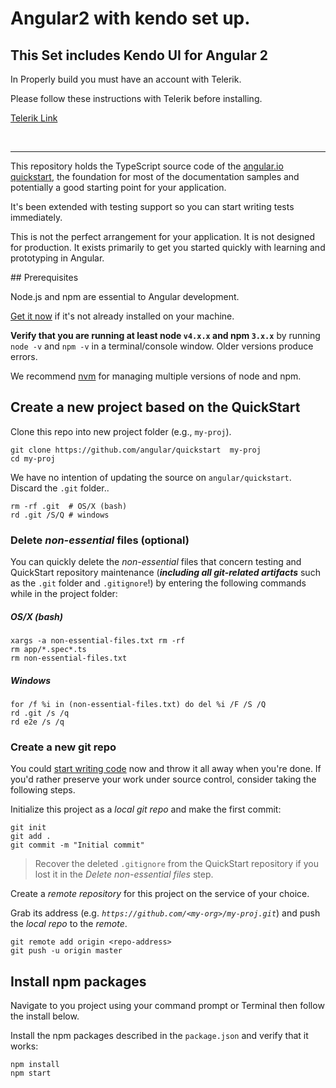 # Angular2 with kendo set up.


<h2> This Set includes Kendo UI for Angular 2 </h2>
<p> In Properly build you must have an account with Telerik.</p>
<p> Please follow these instructions with Telerik before installing.</p>
<p><a href="http://www.telerik.com/kendo-angular-ui/getting-started/"> Telerik Link</a></p>
<p>&nbsp;</p>
<hr/>
<p>This repository holds the TypeScript source code of the <a href="https://angular.io/docs/ts/latest/quickstart.html">angular.io quickstart</a>, the foundation for most of the documentation samples and potentially a good starting point for your application.
</p><p>
It's been extended with testing support so you can start writing tests immediately.</p>
<p>
This is not the perfect arrangement for your application. It is not designed for production. It exists primarily to get you started quickly with learning and prototyping in Angular.</p>
## Prerequisites

Node.js and npm are essential to Angular development. 
    
<a href="https://docs.npmjs.com/getting-started/installing-node" target="_blank" title="Installing Node.js and updating npm">
Get it now</a> if it's not already installed on your machine.
 
**Verify that you are running at least node `v4.x.x` and npm `3.x.x`**
by running `node -v` and `npm -v` in a terminal/console window.
Older versions produce errors.

We recommend [nvm](https://github.com/creationix/nvm) for managing multiple versions of node and npm.

## Create a new project based on the QuickStart

Clone this repo into new project folder (e.g., `my-proj`).
```shell
git clone https://github.com/angular/quickstart  my-proj
cd my-proj
```

We have no intention of updating the source on `angular/quickstart`.
Discard the `.git` folder..
```shell
rm -rf .git  # OS/X (bash)
rd .git /S/Q # windows
```
### Delete _non-essential_ files (optional)

You can quickly delete the _non-essential_ files that concern testing and QuickStart repository maintenance
(***including all git-related artifacts*** such as the `.git` folder and `.gitignore`!)
by entering the following commands while in the project folder:

##### OS/X (bash)
```shell
xargs -a non-essential-files.txt rm -rf
rm app/*.spec*.ts
rm non-essential-files.txt
```

##### Windows
```shell
for /f %i in (non-essential-files.txt) do del %i /F /S /Q
rd .git /s /q
rd e2e /s /q
```

### Create a new git repo
You could [start writing code](#start-development) now and throw it all away when you're done.
If you'd rather preserve your work under source control, consider taking the following steps.

Initialize this project as a *local git repo* and make the first commit:
```shell
git init
git add .
git commit -m "Initial commit"
```

>Recover the deleted `.gitignore` from the QuickStart repository 
if you lost it in the _Delete non-essential files_ step.

Create a *remote repository* for this project on the service of your choice.

Grab its address (e.g. *`https://github.com/<my-org>/my-proj.git`*) and push the *local repo* to the *remote*.
```shell
git remote add origin <repo-address>
git push -u origin master
```
## Install npm packages

Navigate to you project using your command prompt or Terminal then follow the install below.

Install the npm packages described in the `package.json` and verify that it works:

```shell
npm install
npm start
```

